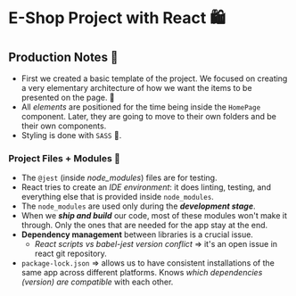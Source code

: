 # E-Shop Project with React 🛍️

## Production Notes 💭

- First we created a basic template of the project. We focused on creating a very elementary architecture of how we want the items to be presented on the page. 🌳
- All _elements_ are positioned for the time being inside the `HomePage` component. Later, they are going to move to their own folders and be their own components.
- Styling is done with `SASS` 💅.

### Project Files + Modules 📁

- The `@jest` (inside _node_modules_) files are for testing.
- React tries to create an _IDE environment_: it does linting, testing, and everything else that is provided inside `node_modules`.
- The `node_modules` are used only during the **_development stage_**.
- When we **_ship and build_** our code, most of these modules won't make it through. Only the ones that are needed for the app stay at the end.
- **Dependency management** between libraries is a crucial issue.
  - _React scripts vs babel-jest version conflict_ => it's an open issue in react git repository.
- `package-lock.json` => allows us to have consistent installations of the same app across different platforms. Knows _which dependencies (version) are compatible_ with each other.
